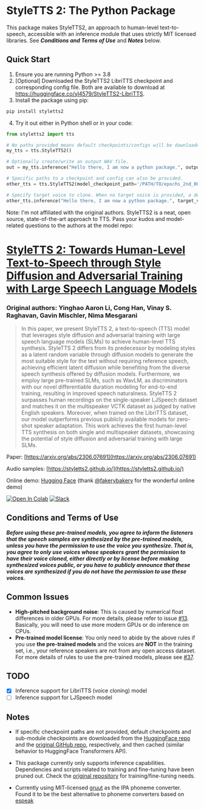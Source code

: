# StyleTTS 2: The Python Package

This package makes StyleTTS2, an approach to human-level text-to-speech, accessible with an inference module that uses strictly MIT licensed libraries. See ***Conditions and Terms of Use*** and ***Notes*** below.

## Quick Start
1. Ensure you are running Python >= 3.8
2. [Optional] Downloaded the StyleTTS2 LibriTTS checkpoint and corresponding config file. Both are available to download at https://huggingface.co/yl4579/StyleTTS2-LibriTTS.
3. Install the package using pip:
```bash
pip install styletts2
```
4. Try it out either in Python shell or in your code: 
```python
from styletts2 import tts

# No paths provided means default checkpoints/configs will be downloaded/cached.
my_tts = tts.StyleTTS2()

# Optionally create/write an output WAV file.
out = my_tts.inference("Hello there, I am now a python package.", output_wav_file="test.wav")

# Specific paths to a checkpoint and config can also be provided.
other_tts = tts.StyleTTS2(model_checkpoint_path='/PATH/TO/epochs_2nd_00020.pth', config_path='/PATH/TO/config.yml')

# Specify target voice to clone. When no target voice is provided, a default voice will be used.
other_tts.inference("Hello there, I am now a python package.", target_voice_path="/PATH/TO/some_voice.wav", output_wav_file="another_test.wav")
```

Note: I'm not affiliated with the original authors. StyleTTS2 is a neat, open source, state-of-the-art approach to TTS. Pass your kudos and model-related questions to the authors at the model repo:

# [StyleTTS 2: Towards Human-Level Text-to-Speech through Style Diffusion and Adversarial Training with Large Speech Language Models](https://github.com/yl4579/StyleTTS2)

### Original authors: Yinghao Aaron Li, Cong Han, Vinay S. Raghavan, Gavin Mischler, Nima Mesgarani

> In this paper, we present StyleTTS 2, a text-to-speech (TTS) model that leverages style diffusion and adversarial training with large speech language models (SLMs) to achieve human-level TTS synthesis. StyleTTS 2 differs from its predecessor by modeling styles as a latent random variable through diffusion models to generate the most suitable style for the text without requiring reference speech, achieving efficient latent diffusion while benefiting from the diverse speech synthesis offered by diffusion models. Furthermore, we employ large pre-trained SLMs, such as WavLM, as discriminators with our novel differentiable duration modeling for end-to-end training, resulting in improved speech naturalness. StyleTTS 2 surpasses human recordings on the single-speaker LJSpeech dataset and matches it on the multispeaker VCTK dataset as judged by native English speakers. Moreover, when trained on the LibriTTS dataset, our model outperforms previous publicly available models for zero-shot speaker adaptation. This work achieves the first human-level TTS synthesis on both single and multispeaker datasets, showcasing the potential of style diffusion and adversarial training with large SLMs.

Paper: [https://arxiv.org/abs/2306.07691](https://arxiv.org/abs/2306.07691)

Audio samples: [https://styletts2.github.io/](https://styletts2.github.io/)

Online demo: [Hugging Face](https://huggingface.co/spaces/styletts2/styletts2) (thank [@fakerybakery](https://github.com/fakerybakery) for the wonderful online demo)

[![Open In Colab](https://colab.research.google.com/assets/colab-badge.svg)](https://colab.research.google.com/github/yl4579/StyleTTS2/blob/main/) [![Slack](https://img.shields.io/badge/Join%20Our%20Community-Slack-blue)](https://join.slack.com/t/styletts2/shared_invite/zt-2805io6cg-0ROMhjfW9Gd_ix_FJqjGmQ)

## Conditions and Terms of Use
***Before using these pre-trained models, you agree to inform the listeners that the speech samples are synthesized by the pre-trained models, unless you have the permission to use the voice you synthesize. That is, you agree to only use voices whose speakers grant the permission to have their voice cloned, either directly or by license before making synthesized voices public, or you have to publicly announce that these voices are synthesized if you do not have the permission to use these voices.*** 

## Common Issues
- **High-pitched background noise**: This is caused by numerical float differences in older GPUs. For more details, please refer to issue [#13](https://github.com/yl4579/StyleTTS2/issues/13). Basically, you will need to use more modern GPUs or do inference on CPUs.
- **Pre-trained model license**: You only need to abide by the above rules if you use **the pre-trained models** and the voices are **NOT** in the training set, i.e., your reference speakers are not from any open access dataset. For more details of rules to use the pre-trained models, please see [#37](https://github.com/yl4579/StyleTTS2/issues/37).

## TODO
- [x] Inference support for LibriTTS (voice cloning) model
- [ ] Inference support for LJSpeech model

## Notes
- If specific checkpoint paths are not provided, default checkpoints and sub-module checkpoints are downloaded from the [HuggingFace repo](https://huggingface.co/yl4579/StyleTTS2-LibriTTS) and the [original GitHub repo](https://github.com/yl4579/StyleTTS2/tree/main/Utils), respectively, and then cached (similar behavior to HuggingFace Transformers API).

- This package currently only supports inference capabilities. Dependencies and scripts related to training and fine-tuning have been pruned out. Check the [original repository](https://github.com/yl4579/StyleTTS2) for training/fine-tuning needs.

- Currently using MIT-licensed [gruut](https://github.com/rhasspy/gruut) as the IPA phoneme converter. Found it to be the best alternative to phoneme converters based on [espeak](https://github.com/espeak-ng/espeak-ng)